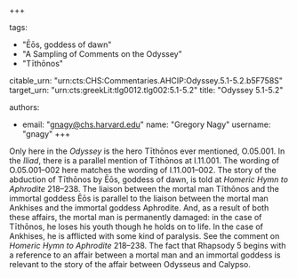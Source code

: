 +++

tags:
- "Ēōs, goddess of dawn"
- "A Sampling of Comments on the Odyssey"
- "Tīthōnos"

citable_urn: "urn:cts:CHS:Commentaries.AHCIP:Odyssey.5.1-5.2.b5F758S"
target_urn: "urn:cts:greekLit:tlg0012.tlg002:5.1-5.2"
title: "Odyssey 5.1-5.2"

authors:
- email: "gnagy@chs.harvard.edu"
  name: "Gregory Nagy"
  username: "gnagy"
+++

<p>Only here in the <em>Odyssey</em> is the hero Tīthōnos ever mentioned, O.05.001. In the <em>Iliad</em>, there is a parallel mention of Tīthōnos at I.11.001. The wording of O.05.001–002 here matches the wording of I.11.001–002. The story of the abduction of Tīthōnos by Ēōs, goddess of dawn, is told at <em>Homeric Hymn to Aphrodite</em> 218–238. The liaison between the mortal man Tīthōnos and the immortal goddess Ēōs is parallel to the liaison between the mortal man Ankhises and the immortal goddess Aphrodite. And, as a result of both these affairs, the mortal man is permanently damaged: in the case of Tīthōnos, he loses his youth though he holds on to life. In the case of Ankhises, he is afflicted with some kind of paralysis. See the comment on <em>Homeric Hymn to Aphrodite</em> 218–238. The fact that Rhapsody 5 begins with a reference to an affair between a mortal man and an immortal goddess is relevant to the story of the affair between Odysseus and Calypso. </p>